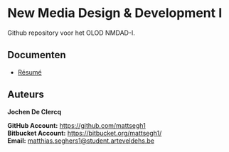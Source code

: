 New Media Design & Development I
================================
Github repository voor het OLOD NMDAD-I.

Documenten
----------
* [Résumé](docs/resume.md)

Auteurs
-------
**Jochen De Clercq**

**GitHub Account:** https://github.com/mattsegh1  
**Bitbucket Account:** https://bitbucket.org/mattsegh1/  
**Email:** matthias.seghers1@student.arteveldehs.be
